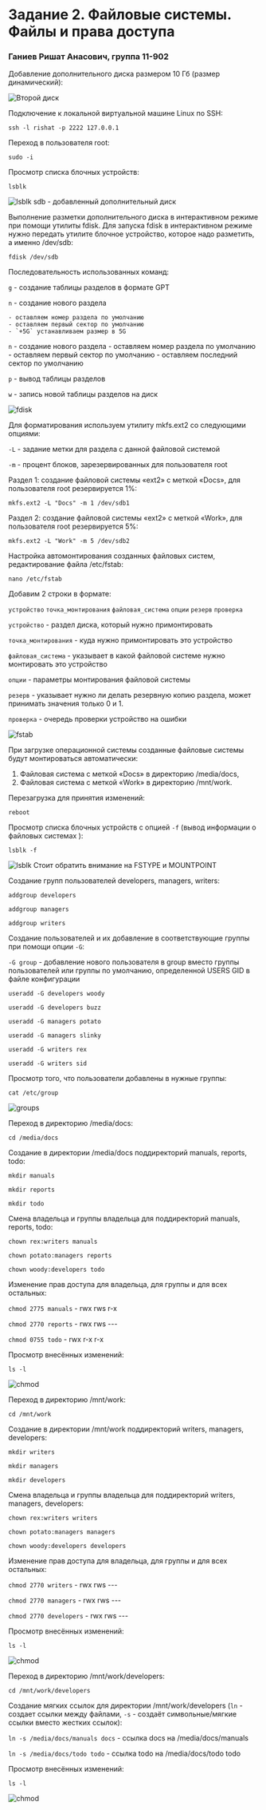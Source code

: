 # Задание 2. Файловые системы. Файлы и права доступа

### Ганиев Ришат Анасович, группа 11-902

Добавление дополнительного диска размером 10 Гб (размер динамический):

![Второй диск](https://raw.githubusercontent.com/rishat19/OS-ITIS/main/Task%2002/Screenshots/01.png)

Подключение к локальной виртуальной машине Linux по SSH:

`ssh -l rishat -p 2222 127.0.0.1`

Переход в пользователя root:

`sudo -i`

Просмотр списка блочных устройств:

`lsblk`

![lsblk](https://raw.githubusercontent.com/rishat19/OS-ITIS/main/Task%2002/Screenshots/02.png)
sdb - добавленный дополнительный диск

Выполнение разметки дополнительного диска в интерактивном режиме при помощи утилиты fdisk. Для запуска fdisk в интерактивном режиме нужно передать утилите блочное устройство, которое надо разметить, а именно /dev/sdb:

`fdisk /dev/sdb`

Последовательность использованных команд:

`g` - создание таблицы разделов в формате GPT

`n` - создание нового раздела

	- оставляем номер раздела по умолчанию
	- оставляем первый сектор по умолчанию
	- `+5G` устанавливаем размер в 5G
	
`n` - создание нового раздела
	- оставляем номер раздела по умолчанию
	- оставляем первый сектор по умолчанию
	- оставляем последний сектор по умолчанию
	
`p` - вывод таблицы разделов

`w` - запись новой таблицы разделов на диск

![fdisk](https://raw.githubusercontent.com/rishat19/OS-ITIS/main/Task%2002/Screenshots/03.png)

Для форматирования используем утилиту mkfs.ext2 со следующими опциями:

`-L` - задание метки для раздела с данной файловой системой

`-m` - процент блоков, зарезервированных для пользователя root

Раздел 1: создание файловой системы «ext2» с меткой «Docs», для пользователя root резервируется 1%:

`mkfs.ext2 -L "Docs" -m 1 /dev/sdb1`

Раздел 2: создание файловой системы «ext2» с меткой «Work», для пользователя root резервируется 5%:

`mkfs.ext2 -L "Work" -m 5 /dev/sdb2`

Настройка автомонтирования созданных файловых систем, редактирование файла /etc/fstab:

`nano /etc/fstab`

Добавим 2 строки в формате:

`устройство` `точка_монтирования` `файловая_система` `опции` `резерв` `проверка`

`устройство` - раздел диска, который нужно примонтировать

`точка_монтирования` - куда нужно примонтировать это устройство

`файловая_система` - указывает в какой файловой системе нужно монтировать это устройство

`опции` - параметры монтирования файловой системы

`резерв` - указывает нужно ли делать резервную копию раздела, может принимать значения только 0 и 1.

`проверка` - очередь проверки устройство на ошибки

![fstab](https://raw.githubusercontent.com/rishat19/OS-ITIS/main/Task%2002/Screenshots/04.png)

При загрузке операционной системы созданные файловые системы будут монтироваться автоматически:
1. Файловая система с меткой «Docs» в директорию /media/docs,
2. Файловая система с меткой «Work» в директорию /mnt/work.

Перезагрузка для принятия изменений:

`reboot`

Просмотр списка блочных устройств с опцией `-f` (вывод информации о файловых системах ):

`lsblk -f`

![lsblk](https://raw.githubusercontent.com/rishat19/OS-ITIS/main/Task%2002/Screenshots/05.png)
Стоит обратить внимание на FSTYPE и MOUNTPOINT

Создание групп пользователей developers, managers, writers:

`addgroup developers`

`addgroup managers`

`addgroup writers`

Создание пользователей и их добавление в соответствующие группы при помощи опции `-G`:

`-G group` - добавление нового пользователя в group вместо группы пользователей или группы по умолчанию, определенной USERS GID в файле конфигурации

`useradd -G developers woody`

`useradd -G developers buzz`

`useradd -G managers potato`

`useradd -G managers slinky`

`useradd -G writers rex`

`useradd -G writers sid`

Просмотр того, что пользователи добавлены в нужные группы:

`cat /etc/group`

![groups](https://raw.githubusercontent.com/rishat19/OS-ITIS/main/Task%2002/Screenshots/06.png)

Переход в директорию /media/docs:

`cd /media/docs`

Создание  в директории /media/docs поддиректорий manuals, reports, todo:

`mkdir manuals`

`mkdir reports`

`mkdir todo`

Смена владельца и группы владельца для поддиректорий manuals, reports, todo:

`chown rex:writers manuals`

`chown potato:managers reports`

`chown woody:developers todo`

Изменение прав доступа для владельца, для группы и для всех остальных:

`chmod 2775 manuals` - rwx rws r-x

`chmod 2770 reports` - rwx rws ---

`chmod 0755 todo` - rwx r-x r-x

Просмотр внесённых изменений:

`ls -l`

![chmod](https://raw.githubusercontent.com/rishat19/OS-ITIS/main/Task%2002/Screenshots/07.png)

Переход в директорию /mnt/work:

`cd /mnt/work`

Создание  в директории /mnt/work поддиректорий writers, managers, developers:

`mkdir writers`

`mkdir managers`

`mkdir developers`

Смена владельца и группы владельца для поддиректорий writers, managers, developers:

`chown rex:writers writers`

`chown potato:managers managers`

`chown woody:developers developers`

Изменение прав доступа для владельца, для группы и для всех остальных:

`chmod 2770 writers` - rwx rws ---

`chmod 2770 managers` - rwx rws ---

`chmod 2770 developers` - rwx rws ---

Просмотр внесённых изменений:

`ls -l`

![chmod](https://raw.githubusercontent.com/rishat19/OS-ITIS/main/Task%2002/Screenshots/08.png)

Переход в директорию /mnt/work/developers:

`cd /mnt/work/developers`

Создание мягких ссылок для директории /mnt/work/developers (`ln` - создает ссылки между файлами, `-s` - создаёт символьные/мягкие ссылки вместо жестких ссылок):

`ln -s /media/docs/manuals docs` - ссылка docs на /media/docs/manuals

`ln -s /media/docs/todo todo` - ссылка todo на /media/docs/todo todo

Просмотр внесённых изменений:

`ls -l`

![chmod](https://raw.githubusercontent.com/rishat19/OS-ITIS/main/Task%2002/Screenshots/09.png)
